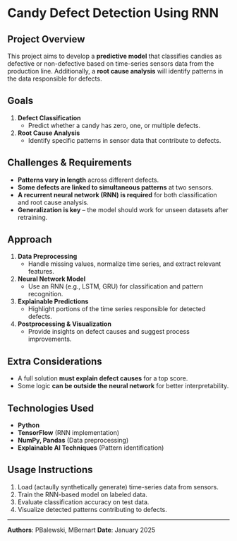 # Candy Defect Detection Using RNN

## Project Overview
This project aims to develop a **predictive model** that classifies candies as defective or non-defective based on time-series sensors data from the production line. Additionally, a **root cause analysis** will identify patterns in the data responsible for defects.

## Goals
1. **Defect Classification**  
   - Predict whether a candy has zero, one, or multiple defects.
2. **Root Cause Analysis**  
   - Identify specific patterns in sensor data that contribute to defects.

## Challenges & Requirements
- **Patterns vary in length** across different defects.
- **Some defects are linked to simultaneous patterns** at two sensors.
- **A recurrent neural network (RNN) is required** for both classification and root cause analysis.
- **Generalization is key** – the model should work for unseen datasets after retraining.

## Approach
1. **Data Preprocessing**  
   - Handle missing values, normalize time series, and extract relevant features.
2. **Neural Network Model**  
   - Use an RNN (e.g., LSTM, GRU) for classification and pattern recognition.
3. **Explainable Predictions**  
   - Highlight portions of the time series responsible for detected defects.
4. **Postprocessing & Visualization**  
   - Provide insights on defect causes and suggest process improvements.

## Extra Considerations
- A full solution **must explain defect causes** for a top score.
- Some logic **can be outside the neural network** for better interpretability.

## Technologies Used
- **Python**
- **TensorFlow** (RNN implementation)
- **NumPy, Pandas** (Data preprocessing)
- **Explainable AI Techniques** (Pattern identification)

## Usage Instructions
1. Load (actaully synthetically generate) time-series data from sensors.
2. Train the RNN-based model on labeled data.
3. Evaluate classification accuracy on test data.
4. Visualize detected patterns contributing to defects.

---
**Authors**: PBalewski, MBernart
**Date**: January 2025
